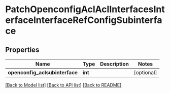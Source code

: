 # PatchOpenconfigAclAclInterfacesInterfaceInterfaceRefConfigSubinterface

## Properties
Name | Type | Description | Notes
------------ | ------------- | ------------- | -------------
**openconfig_aclsubinterface** | **int** |  | [optional] 

[[Back to Model list]](../README.md#documentation-for-models) [[Back to API list]](../README.md#documentation-for-api-endpoints) [[Back to README]](../README.md)


